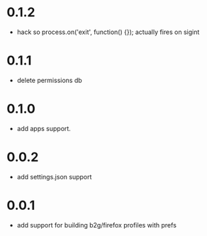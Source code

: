 # 0.1.2
  - hack so process.on('exit', function() {}); actually fires on sigint

# 0.1.1
  - delete permissions db

# 0.1.0
  - add apps support.

# 0.0.2
  - add settings.json support

# 0.0.1
  - add support for building b2g/firefox profiles with prefs
